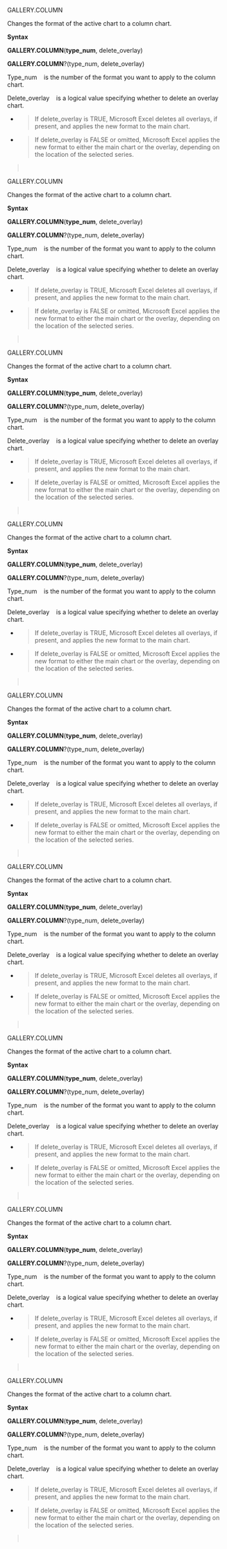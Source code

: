 GALLERY.COLUMN

Changes the format of the active chart to a column chart.

**Syntax**

**GALLERY.COLUMN**(**type\_num**, delete\_overlay)

**GALLERY.COLUMN**?(type\_num, delete\_overlay)

Type\_num    is the number of the format you want to apply to the column
chart.

Delete\_overlay    is a logical value specifying whether to delete an
overlay chart.

  - > If delete\_overlay is TRUE, Microsoft Excel deletes all overlays,
    > if present, and applies the new format to the main chart.

  - > If delete\_overlay is FALSE or omitted, Microsoft Excel applies
    > the new format to either the main chart or the overlay, depending
    > on the location of the selected series.

>  


GALLERY.COLUMN

Changes the format of the active chart to a column chart.

**Syntax**

**GALLERY.COLUMN**(**type\_num**, delete\_overlay)

**GALLERY.COLUMN**?(type\_num, delete\_overlay)

Type\_num    is the number of the format you want to apply to the column
chart.

Delete\_overlay    is a logical value specifying whether to delete an
overlay chart.

  - > If delete\_overlay is TRUE, Microsoft Excel deletes all overlays,
    > if present, and applies the new format to the main chart.

  - > If delete\_overlay is FALSE or omitted, Microsoft Excel applies
    > the new format to either the main chart or the overlay, depending
    > on the location of the selected series.

>  


GALLERY.COLUMN

Changes the format of the active chart to a column chart.

**Syntax**

**GALLERY.COLUMN**(**type\_num**, delete\_overlay)

**GALLERY.COLUMN**?(type\_num, delete\_overlay)

Type\_num    is the number of the format you want to apply to the column
chart.

Delete\_overlay    is a logical value specifying whether to delete an
overlay chart.

  - > If delete\_overlay is TRUE, Microsoft Excel deletes all overlays,
    > if present, and applies the new format to the main chart.

  - > If delete\_overlay is FALSE or omitted, Microsoft Excel applies
    > the new format to either the main chart or the overlay, depending
    > on the location of the selected series.

>  


GALLERY.COLUMN

Changes the format of the active chart to a column chart.

**Syntax**

**GALLERY.COLUMN**(**type\_num**, delete\_overlay)

**GALLERY.COLUMN**?(type\_num, delete\_overlay)

Type\_num    is the number of the format you want to apply to the column
chart.

Delete\_overlay    is a logical value specifying whether to delete an
overlay chart.

  - > If delete\_overlay is TRUE, Microsoft Excel deletes all overlays,
    > if present, and applies the new format to the main chart.

  - > If delete\_overlay is FALSE or omitted, Microsoft Excel applies
    > the new format to either the main chart or the overlay, depending
    > on the location of the selected series.

>  


GALLERY.COLUMN

Changes the format of the active chart to a column chart.

**Syntax**

**GALLERY.COLUMN**(**type\_num**, delete\_overlay)

**GALLERY.COLUMN**?(type\_num, delete\_overlay)

Type\_num    is the number of the format you want to apply to the column
chart.

Delete\_overlay    is a logical value specifying whether to delete an
overlay chart.

  - > If delete\_overlay is TRUE, Microsoft Excel deletes all overlays,
    > if present, and applies the new format to the main chart.

  - > If delete\_overlay is FALSE or omitted, Microsoft Excel applies
    > the new format to either the main chart or the overlay, depending
    > on the location of the selected series.

>  


GALLERY.COLUMN

Changes the format of the active chart to a column chart.

**Syntax**

**GALLERY.COLUMN**(**type\_num**, delete\_overlay)

**GALLERY.COLUMN**?(type\_num, delete\_overlay)

Type\_num    is the number of the format you want to apply to the column
chart.

Delete\_overlay    is a logical value specifying whether to delete an
overlay chart.

  - > If delete\_overlay is TRUE, Microsoft Excel deletes all overlays,
    > if present, and applies the new format to the main chart.

  - > If delete\_overlay is FALSE or omitted, Microsoft Excel applies
    > the new format to either the main chart or the overlay, depending
    > on the location of the selected series.

>  


GALLERY.COLUMN

Changes the format of the active chart to a column chart.

**Syntax**

**GALLERY.COLUMN**(**type\_num**, delete\_overlay)

**GALLERY.COLUMN**?(type\_num, delete\_overlay)

Type\_num    is the number of the format you want to apply to the column
chart.

Delete\_overlay    is a logical value specifying whether to delete an
overlay chart.

  - > If delete\_overlay is TRUE, Microsoft Excel deletes all overlays,
    > if present, and applies the new format to the main chart.

  - > If delete\_overlay is FALSE or omitted, Microsoft Excel applies
    > the new format to either the main chart or the overlay, depending
    > on the location of the selected series.

>  


GALLERY.COLUMN

Changes the format of the active chart to a column chart.

**Syntax**

**GALLERY.COLUMN**(**type\_num**, delete\_overlay)

**GALLERY.COLUMN**?(type\_num, delete\_overlay)

Type\_num    is the number of the format you want to apply to the column
chart.

Delete\_overlay    is a logical value specifying whether to delete an
overlay chart.

  - > If delete\_overlay is TRUE, Microsoft Excel deletes all overlays,
    > if present, and applies the new format to the main chart.

  - > If delete\_overlay is FALSE or omitted, Microsoft Excel applies
    > the new format to either the main chart or the overlay, depending
    > on the location of the selected series.

>  


GALLERY.COLUMN

Changes the format of the active chart to a column chart.

**Syntax**

**GALLERY.COLUMN**(**type\_num**, delete\_overlay)

**GALLERY.COLUMN**?(type\_num, delete\_overlay)

Type\_num    is the number of the format you want to apply to the column
chart.

Delete\_overlay    is a logical value specifying whether to delete an
overlay chart.

  - > If delete\_overlay is TRUE, Microsoft Excel deletes all overlays,
    > if present, and applies the new format to the main chart.

  - > If delete\_overlay is FALSE or omitted, Microsoft Excel applies
    > the new format to either the main chart or the overlay, depending
    > on the location of the selected series.

>  


